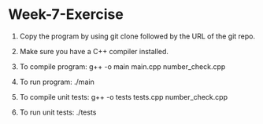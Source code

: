 # Week-7-Exercise

1. Copy the program by using git clone followed by the URL of the git repo.

2. Make sure you have a C++ compiler installed.

3. To compile program: g++ -o main main.cpp number_check.cpp

4. To run program: ./main

5. To compile unit tests: g++ -o tests tests.cpp number_check.cpp

6. To run unit tests: ./tests